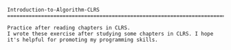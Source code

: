     Introduction-to-Algorithm-CLRS
    ==========================================================================================================

    Practice after reading chapters in CLRS.
    I wrote these exercise after studying some chapters in CLRS. I hope it's helpful for promoting my programming skills.
